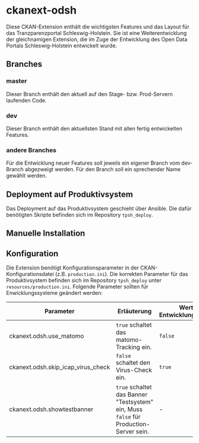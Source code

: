 # ckanext-odsh
Diese CKAN-Extension enthält die wichtigsten Features und das Layout für das Tranzparenzportal Schleswig-Holstein.
Sie ist eine Weiterentwicklung der gleichnamigen Extension, die im Zuge der Entwicklung des Open Data Portals Schleswig-Holstein entwickelt wurde.

## Branches
### master
Dieser Branch enthält den aktuell auf den Stage- bzw. Prod-Servern laufenden Code.

### dev
Dieser Branch enthält den aktuellsten Stand mit allen fertig entwickelten Features.

### andere Branches
Für die Entwicklung neuer Features soll jeweils ein eigener Branch vom dev-Branch abgezweigt werden. Für den Branch soll ein sprechender Name gewählt werden.

## Deployment auf Produktivsystem
Das Deployment auf das Produktivsystem geschieht über Ansible. Die dafür benötigten Skripte befinden sich im Repository `tpsh_deploy`. 

## Manuelle Installation


## Konfiguration
Die Extension benötigt Konfigurationsparameter in der CKAN-Konfigurationsdatei (z.B. `production.ini`). Die korrekten Parameter für das Produktivsystem befinden sich im Repository `tpsh_deploy` unter `resources/production.ini`. Folgende Parameter sollten für Enwicklungssysteme geändert werden:

| Parameter                             | Erläuterung                                                   | Wert für Entwicklungssysteme              |
|---------------------------------------|---------------------------------------------------------------|-------------------------------------------|
| ckanext.odsh.use_matomo               | `true` schaltet das matomo-Tracking ein.                      | `false`                                   |
| ckanext.odsh.skip_icap_virus_check    | `false` schaltet den Virus-Check ein.                         | `true`                                    |
| ckanext.odsh.showtestbanner           | `true` schaltet das Banner "Testsystem" ein, Muss `false` für Production-Server sein. | -                 |